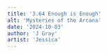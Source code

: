 ```yaml
---
title: '3.64 Enough is Enough'
alt: 'Mysteries of the Arcana'
date: '2024-10-03'
author: 'J Gray'
artist: 'Jessica'
---
```

